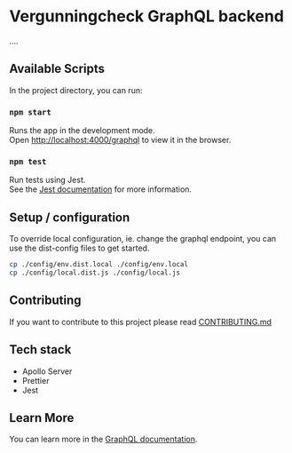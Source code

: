 # Vergunningcheck GraphQL backend

....

## Available Scripts

In the project directory, you can run:

### `npm start`

Runs the app in the development mode.<br />
Open [http://localhost:4000/graphql](http://localhost:4000/graphql) to view it in the browser.

### `npm test`

Run tests using Jest.<br />
See the [Jest documentation](https://jestjs.io/docs/en/getting-started) for more information.

## Setup / configuration

To override local configuration, ie. change the graphql endpoint, you can use the dist-config
files to get started.

```sh
cp ./config/env.dist.local ./config/env.local
cp ./config/local.dist.js ./config/local.js
```

## Contributing

If you want to contribute to this project please read [CONTRIBUTING.md](../../CONTRIBUTING.md)

## Tech stack

- Apollo Server
- Prettier
- Jest

## Learn More

You can learn more in the [GraphQL documentation](https://graphql.org).
